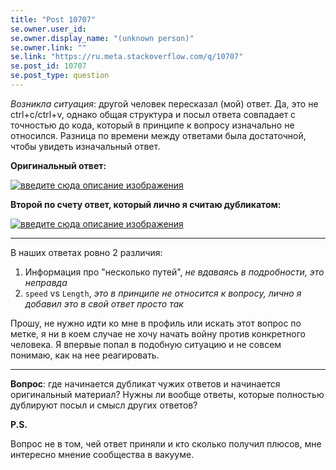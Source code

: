 ```yaml
---
title: "Post 10707"
se.owner.user_id: 
se.owner.display_name: "(unknown person)"
se.owner.link: ""
se.link: "https://ru.meta.stackoverflow.com/q/10707"
se.post_id: 10707
se.post_type: question
---
```

<p><em>Возникла ситуация</em>: другой человек пересказал (мой) ответ. Да, это не ctrl+c/ctrl+v, однако общая структура и посыл ответа совпадает с точностью до кода, который в принципе к вопросу изначально не относился. Разница по времени между ответами была достаточной, чтобы увидеть изначальный ответ.</p>
<p><strong>Оригинальный ответ:</strong></p>
<p><a href="https://i.stack.imgur.com/Xoecy.png" rel="nofollow noreferrer"><img src="https://i.stack.imgur.com/Xoecy.png" alt="введите сюда описание изображения" /></a></p>
<p><strong>Второй по счету ответ, который лично я считаю дубликатом:</strong></p>
<p><a href="https://i.stack.imgur.com/hKRaB.png" rel="nofollow noreferrer"><img src="https://i.stack.imgur.com/hKRaB.png" alt="введите сюда описание изображения" /></a></p>
<hr />
<p>В наших ответах ровно 2 различия:</p>
<ol>
<li>Информация про &quot;несколько путей&quot;, <em>не вдаваясь в подробности, это неправда</em></li>
<li><code>speed</code> vs <code>Length</code>, <em>это в принципе не относится к вопросу, лично я добавил это в свой ответ просто так</em></li>
</ol>
<p>Прошу, не нужно идти ко мне в профиль или искать этот вопрос по метке, я ни в коем случае не хочу начать войну против конкретного человека. Я впервые попал в подобную ситуацию и не совсем понимаю, как на нее реагировать.</p>
<hr />
<p><strong>Вопрос</strong>: где начинается дубликат чужих ответов и начинается оригинальный материал? Нужны ли вообще ответы, которые полностью дублируют посыл и смысл других ответов?</p>
<p><strong>P.S.</strong></p>
<p>Вопрос не в том, чей ответ приняли и кто сколько получил плюсов, мне интересно мнение сообщества в вакууме.</p>
